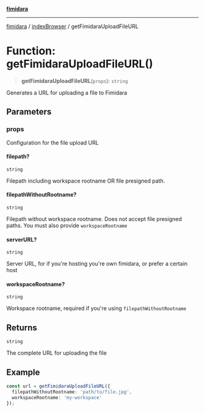 [**fimidara**](../../README.md)

***

[fimidara](../../modules.md) / [indexBrowser](../README.md) / getFimidaraUploadFileURL

# Function: getFimidaraUploadFileURL()

> **getFimidaraUploadFileURL**(`props`): `string`

Generates a URL for uploading a file to Fimidara

## Parameters

### props

Configuration for the file upload URL

#### filepath?

`string`

Filepath including workspace rootname OR file presigned path.

#### filepathWithoutRootname?

`string`

Filepath without workspace rootname. Does not accept file presigned paths.
You must also provide `workspaceRootname`

#### serverURL?

`string`

Server URL, for if you're hosting you're own fimidara, or prefer a certain
host

#### workspaceRootname?

`string`

Workspace rootname, required if you're using `filepathWithoutRootname`

## Returns

`string`

The complete URL for uploading the file

## Example

```typescript
const url = getFimidaraUploadFileURL({
  filepathWithoutRootname: 'path/to/file.jpg',
  workspaceRootname: 'my-workspace'
});
```
